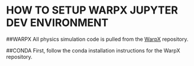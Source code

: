 # HOW TO SETUP WARPX JUPYTER DEV ENVIRONMENT

##WARPX
All physics simulation code is pulled from the [WarpX](https://github.com/ECP-WarpX/WarpX) repository.


##CONDA
First, follow the conda installation instructions for the WarpX repository.
